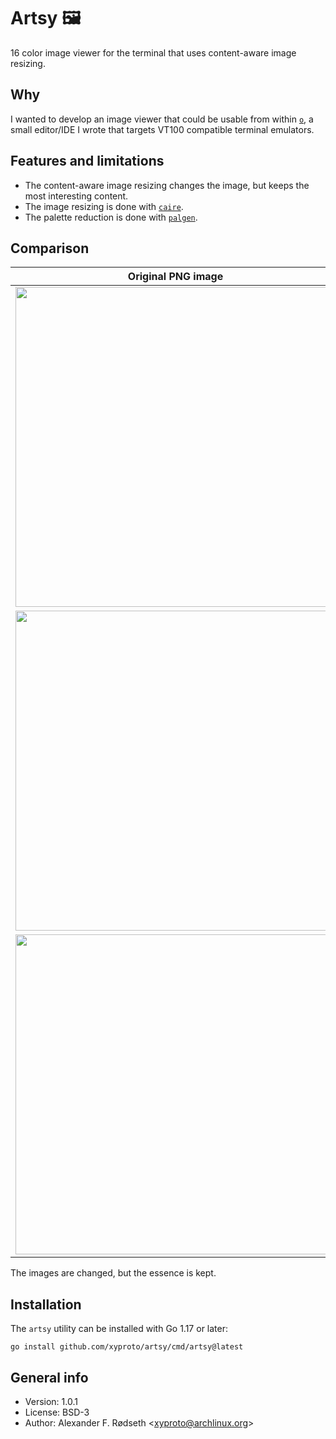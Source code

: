 # Artsy :framed_picture:

16 color image viewer for the terminal that uses content-aware image resizing.

## Why

I wanted to develop an image viewer that could be usable from within [`o`](https://github.com/xyproto/o), a small editor/IDE I wrote that targets VT100 compatible terminal emulators.

## Features and limitations

* The content-aware image resizing changes the image, but keeps the most interesting content.
* The image resizing is done with [`caire`](https://github.com/esimov/caire).
* The palette reduction is done with [`palgen`](https://github.com/xyproto/palgen).

## Comparison

| Original PNG image                    | In a VT100 compatible terminal emulator, using 16 colors |
|---------------------------------------|----------------------------------------------------------|
| <img src=img/grumpycat.png width=512> |            <img src=img/grumpycat16colors.png width=512> |
| <img src=img/archbtw.png width=512>   |              <img src=img/archbtw16colors.png width=512> |
| <img src=img/rt.png width=512>        |                   <img src=img/rt16colors.png width=512> |

The images are changed, but the essence is kept.

## Installation

The `artsy` utility can be installed with Go 1.17 or later:

    go install github.com/xyproto/artsy/cmd/artsy@latest

## General info

* Version: 1.0.1
* License: BSD-3
* Author: Alexander F. Rødseth &lt;xyproto@archlinux.org&gt;
